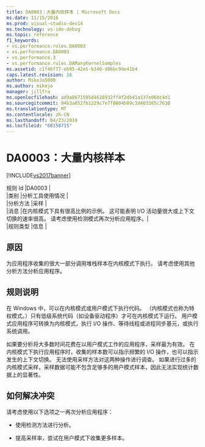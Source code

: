 ```yaml
---
title: DA0003：大量内核样本 | Microsoft Docs
ms.date: 11/15/2016
ms.prod: visual-studio-dev14
ms.technology: vs-ide-debug
ms.topic: reference
f1_keywords:
- vs.performance.rules.DA0003
- vs.performance.DA0003
- vs.performance.3
- vs.performance.rules.DAManyKernelSamples
ms.assetid: c1f46f77-eb95-42e5-b340-d86bc9de41b4
caps.latest.revision: 16
author: MikeJo5000
ms.author: mikejo
manager: jillfra
ms.openlocfilehash: ad9a0671595d4628932ff4f2db41a137e060c4d1
ms.sourcegitcommit: 94b3a052fb1229c7e7f8804b09c1d403385c7630
ms.translationtype: MT
ms.contentlocale: zh-CN
ms.lasthandoff: 04/23/2019
ms.locfileid: "68158715"
---
```

# <a name="da0003-many-kernel-samples"></a>DA0003：大量内核样本
[!INCLUDE[vs2017banner](../includes/vs2017banner.md)]

规则 Id |DA0003 |  
|类别 |分析工具使用情况 |  
|分析方法 |采样 |  
|消息 |在内核模式下具有很高比例的示例。 这可能表明 I/O 活动量很大或上下文切换的速率很高。 请考虑使用检测模式再次分析应用程序。|  
|规则类型 |信息 |  
  
## <a name="cause"></a>原因  
 为应用程序收集的很大一部分调用堆栈样本在内核模式下执行。 请考虑使用其他分析方法分析应用程序。  
  
## <a name="rule-description"></a>规则说明  
 在 Windows 中，可以在内核模式或用户模式下执行代码。 （内核模式也称为特权模式。）只有低级系统代码（如设备驱动程序）才可在内核模式下运行。 用户模式应用程序可转换为内核模式，执行 I/O 操作、等待线程或进程同步基元，或执行系统调用。  
  
 如果要分析将大多数时间花费在以用户模式工作的应用程序，采样最为有效。 在内核模式下执行应用程序时，收集的样本数可以指示频繁的 I/O 操作，也可以指示发生的上下文切换。 无法使用采样方法对这两种操作进行调查。 如果进行过多的内核模式采样，采样数据可能不包含足够多的用户模式样本，因此无法实现统计数据上的显著性。  
  
## <a name="how-to-fix-violations"></a>如何解决冲突  
 请考虑使用以下选项之一再次分析应用程序：  
  
- 使用检测方法进行分析。  
  
- 提高采样率，尝试在用户模式下收集更多样本。
